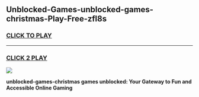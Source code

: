 
## Unblocked-Games-unblocked-games-christmas-Play-Free-zfl8s
<h3>
<a href="https://premium76.site?title=unblocked-games-christmas&ref=17A">CLICK TO PLAY</a></h3>
<hr>

<h3>
<a href="https://premium76.site?title=unblocked-games-christmas&ref=17A">CLICK 2 PLAY</a>
  
</h3>

<a href="https://premium76.site?title=unblocked-games-christmas&ref=17A"><img src="https://clearcache.store/games.png"></a>


**unblocked-games-christmas games unblocked: Your Gateway to Fun and Accessible Online Gaming**
